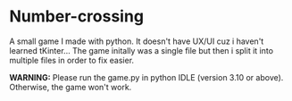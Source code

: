 # Number-crossing
A small game I made with python. It doesn't have UX/UI cuz i haven't learned tKinter...
The game initally was a single file but then i split it into multiple files in order to fix easier.

**WARNING:** Please run the game.py in python IDLE (version 3.10 or above). Otherwise, the game won't work.
